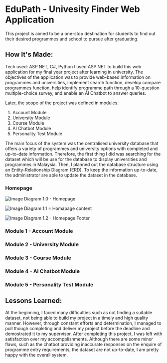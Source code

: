 # EduPath - Univesity Finder Web Application
This  project  is  aimed  to  be  a  one-stop  destination  for  students  to  find  out  their  desired programmes  and  school  to  pursue  after  graduating.

## How It's Made:
Tech used: ASP.NET, C#, Python
I used ASP.NET to build this web application for my final year project after learning in university. The objectives of the application was to provide web-based information on programmes and universities, implement search function, develop compare programmes function, help identify programme path through a  10-question  multiple-choice  survey, and enable an AI Chatbot to answer queries.

Later, the scope of the project was defined in modules: 
1. Account Module
2. University Module
3. Course Module
4. AI Chatbot Module
5. Personality Test Module


The main focus of the system was the centralised university database that offers a variety of programmes and university options with completed and up-to-date information. Therefore, the first thing I did was searching for the dataset which will be use for the database to display universities and programmes in Malaysia. Then, I planned out the database structure using an Entity-Relationship Diagram (ERD). To keep the information up-to-date, the administrator are able to update the dataset in the database.

### Homepage
![Image](https://github.com/user-attachments/assets/157aa947-8a23-49a5-9ce5-c1c01613584c)
Diagram 1.0 - Homepage

![Image](https://github.com/user-attachments/assets/d252d759-eddb-448c-bdbe-a7df5ec3debe)
Diagram 1.1 = Homapage content

![Image](https://github.com/user-attachments/assets/42b84e32-ea6b-40ca-b2b2-0c169edea30d)
Diagram 1.2 - Homepage Footer


### Module 1 - Account Module

### Module 2 - University Module
### Module 3 - Course Module
### Module 4 - AI Chatbot Module
### Module 5 - Personality Test Module

## Lessons Learned:
At the beginning, I faced many difficulties such as not finding a suitable dataset, not being able to build my project in a timely and high quality manner. However, through constant efforts and determination, I managed to pull though completing and deliver my project before the deadline and demostrated it to my supervisor. After completing this project, I was left with satisfaction over my accompplishments. Although there are some minor flaws, such as the chatbot providing inaccurate responses on the enquire of programme entry requirements, the dataset are not up-to-date, I am pretty happy with the overall system.

